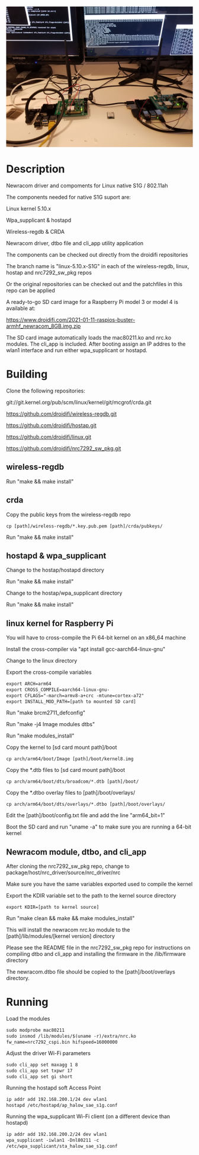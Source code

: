 ![Silex SX-NEWAH EVK](https://github.com/droidifi/newracom-s1g/blob/master/SX-NEWAH-new-driver.jpg)

# Description
Newracom driver and compoments for Linux native S1G / 802.11ah

The components needed for native S1G suport are:

Linux kernel 5.10.x 

Wpa_supplicant & hostapd

Wireless-regdb & CRDA

Newracom driver, dtbo file and cli_app utility application

The components can be checked out directly from the droidifi repositories

The branch name is "linux-5.10.x-S1G" in each of the wireless-regdb, linux,
hostap and nrc7292_sw_pkg repos

Or the original repositories can be checked out and the patchfiles in this repo
can be applied

A ready-to-go SD card image for a Raspberry Pi model 3 or model 4 is available at:

https://www.droidifi.com/2021-01-11-raspios-buster-armhf_newracom_8GB.img.zip 

The SD card image automatically loads the mac80211.ko and nrc.ko modules. The cli_app is included. 
After booting assign an IP addres to the wlan1 interface and run either wpa_supplicant or hostapd.

# Building

Clone the following repositories:

git://git.kernel.org/pub/scm/linux/kernel/git/mcgrof/crda.git

https://github.com/droidifi/wireless-regdb.git

https://github.com/droidifi/hostap.git

https://github.com/droidifi/linux.git

https://github.com/droidifi/nrc7292_sw_pkg.git

## wireless-regdb

Run "make && make install"

## crda

Copy the public keys from the wireless-regdb repo

```
cp [path]/wireless-regdb/*.key.pub.pem [path]/crda/pubkeys/
```
Run "make && make install"

## hostapd & wpa_supplicant

Change to the hostap/hostapd directory

Run "make && make install"

Change to the hostap/wpa_supplicant directory

Run "make && make install"

## linux kernel for Raspberry Pi
You will have to cross-compile the Pi 64-bit kernel on an x86_64 machine

Install the cross-compiler via "apt install gcc-aarch64-linux-gnu"

Change to the linux directory

Export the cross-compile variables
```
export ARCH=arm64
export CROSS_COMPILE=aarch64-linux-gnu-
export CFLAGS="-march=armv8-a+crc -mtune=cortex-a72"
export INSTALL_MOD_PATH=[path to mounted SD card]
```
Run "make brcm2711_defconfig"

Run "make -j4 Image modules dtbs"

Run "make modules_install"

Copy the kernel to [sd card mount path]/boot
```
cp arch/arm64/boot/Image [path]/boot/kernel8.img
```
Copy the *.dtb files to [sd card mount path]/boot
```
cp arch/arm64/boot/dts/broadcom/*.dtb [path]/boot/
```
Copy the *.dtbo overlay files to [path]/boot/overlays/
```
cp arch/arm64/boot/dts/overlays/*.dtbo [path]/boot/overlays/
```
Edit the [path]/boot/config.txt file and add the line "arm64_bit=1"

Boot the SD card and run "uname -a" to make sure you are running a 64-bit kernel

## Newracom module, dtbo, and cli_app

After cloning the nrc7292_sw_pkg repo, change to package/host/nrc_driver/source/nrc_driver/nrc

Make sure you have the same variables exported used to compile the kernel

Export the KDIR variable set to the path to the kernel source directory
```
export KDIR=[path to kernel source]
```
Run "make clean && make && make modules_install"

This will install the newracom nrc.ko module to the [path]/lib/modules/[kernel version] directory

Please see the README file in the nrc7292_sw_pkg repo for instructions on compiling dtbo and cli_app and
installing the firmware in the /lib/firmware directory

The newracom.dtbo file should be copied to the [path]/boot/overlays directory.

# Running
Load the modules
```
sudo modprobe mac80211
sudo insmod /lib/modules/$(uname -r)/extra/nrc.ko fw_name=nrc7292_cspi.bin hifspeed=16000000 
```
Adjust the driver Wi-Fi parameters
```
sudo cli_app set maxagg 1 8
sudo cli_app set txpwr 17
sudo cli_app set gi short
```
Running the hostapd soft Access Point
```
ip addr add 192.168.200.1/24 dev wlan1
hostapd /etc/hostapd/ap_halow_sae_s1g.conf
```
Running the wpa_supplicant Wi-Fi client (on a different device than hostapd)
```
ip addr add 192.168.200.2/24 dev wlan1
wpa_supplicant -iwlan1 -Dnl80211 -c /etc/wpa_supplicant/sta_halow_sae_s1g.conf 
```
